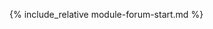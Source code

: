 
{% include_relative module-forum-start.md %}


<!-- 
Comments:
- The provided Dokuwiki content only includes an include statement for a module named "ForumStart" and a comment about not altering the page for the forum to work.
- The conversion to Markdown is straightforward, as it only requires changing the include syntax to the Jekyll format.
- No other content or formatting was present in the Dokuwiki file to convert.
-->